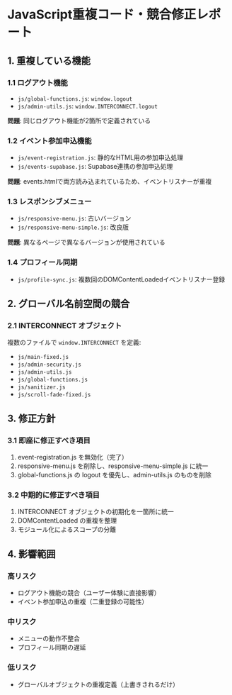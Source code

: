# JavaScript重複コード・競合修正レポート

## 1. 重複している機能

### 1.1 ログアウト機能
- `js/global-functions.js`: `window.logout`
- `js/admin-utils.js`: `window.INTERCONNECT.logout`

**問題**: 同じログアウト機能が2箇所で定義されている

### 1.2 イベント参加申込機能
- `js/event-registration.js`: 静的なHTML用の参加申込処理
- `js/events-supabase.js`: Supabase連携の参加申込処理

**問題**: events.htmlで両方読み込まれているため、イベントリスナーが重複

### 1.3 レスポンシブメニュー
- `js/responsive-menu.js`: 古いバージョン
- `js/responsive-menu-simple.js`: 改良版

**問題**: 異なるページで異なるバージョンが使用されている

### 1.4 プロフィール同期
- `js/profile-sync.js`: 複数回のDOMContentLoadedイベントリスナー登録

## 2. グローバル名前空間の競合

### 2.1 INTERCONNECT オブジェクト
複数のファイルで `window.INTERCONNECT` を定義:
- `js/main-fixed.js`
- `js/admin-security.js`
- `js/admin-utils.js`
- `js/global-functions.js`
- `js/sanitizer.js`
- `js/scroll-fade-fixed.js`

## 3. 修正方針

### 3.1 即座に修正すべき項目
1. event-registration.js を無効化（完了）
2. responsive-menu.js を削除し、responsive-menu-simple.js に統一
3. global-functions.js の logout を優先し、admin-utils.js のものを削除

### 3.2 中期的に修正すべき項目
1. INTERCONNECT オブジェクトの初期化を一箇所に統一
2. DOMContentLoaded の重複を整理
3. モジュール化によるスコープの分離

## 4. 影響範囲

### 高リスク
- ログアウト機能の競合（ユーザー体験に直接影響）
- イベント参加申込の重複（二重登録の可能性）

### 中リスク
- メニューの動作不整合
- プロフィール同期の遅延

### 低リスク
- グローバルオブジェクトの重複定義（上書きされるだけ）
